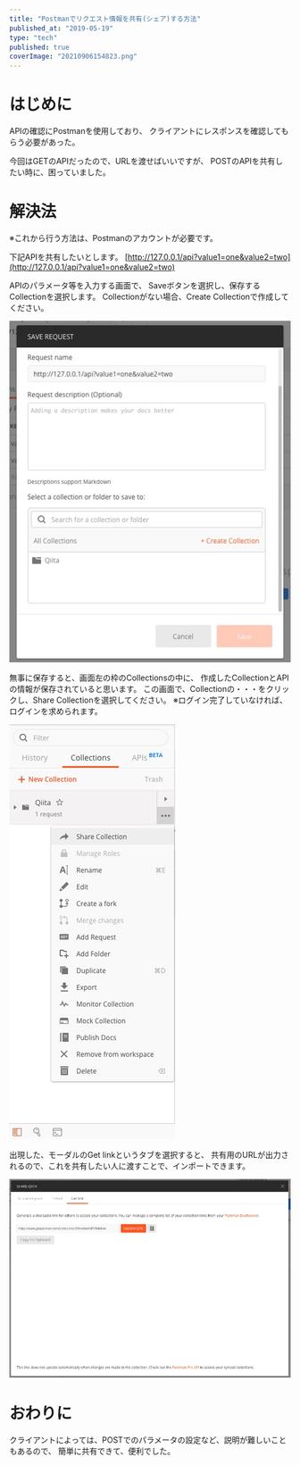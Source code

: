 ```yaml
---
title: "Postmanでリクエスト情報を共有(シェア)する方法"
published_at: "2019-05-19"
type: "tech"
published: true
coverImage: "20210906154823.png"
---
```


# はじめに

APIの確認にPostmanを使用しており、 クライアントにレスポンスを確認してもらう必要があった。

今回はGETのAPIだったので、URLを渡せばいいですが、 POSTのAPIを共有したい時に、困っていました。

# 解決法

※これから行う方法は、Postmanのアカウントが必要です。

下記APIを共有したいとします。 [](http://127.0.0.1/api?value1=one&value2=two)[http://127.0.0.1/api?value1=one&value2=two](http://127.0.0.1/api?value1=one&value2=two)

APIのパラメータ等を入力する画面で、 Saveボタンを選択し、保存するCollectionを選択します。 Collectionがない場合、Create Collectionで作成してください。

![f:id:gdtypk:20210906154823p:plain](/images/20210906154823.png)

無事に保存すると、画面左の枠のCollectionsの中に、 作成したCollectionとAPIの情報が保存されていると思います。 この画面で、Collectionの・・・をクリックし、Share Collectionを選択してください。 ※ログイン完了していなければ、ログインを求められます。

![f:id:gdtypk:20210906154835p:plain](/images/20210906154835.png)

出現した、モーダルのGet linkというタブを選択すると、 共有用のURLが出力されるので、これを共有したい人に渡すことで、インポートできます。

![f:id:gdtypk:20210906154846p:plain](/images/20210906154846.png)

# おわりに

クライアントによっては、POSTでのパラメータの設定など、説明が難しいこともあるので、 簡単に共有できて、便利でした。
